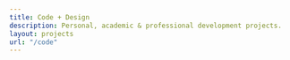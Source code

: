 ```yaml
---
title: Code + Design
description: Personal, academic & professional development projects.
layout: projects
url: "/code"
---
```



